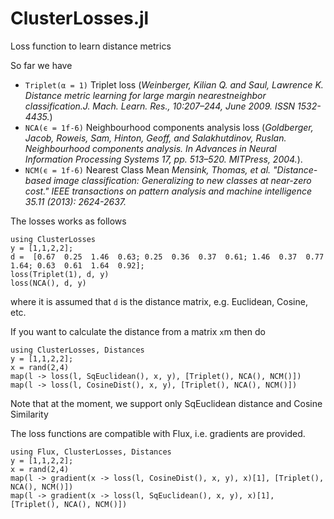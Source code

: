 # ClusterLosses.jl
Loss function to learn distance metrics

So far we have 
  * `Triplet(α = 1)` Triplet loss  (*Weinberger,  Kilian Q. and Saul,  Lawrence K.   Distance metric learning for large margin nearestneighbor classification.J. Mach. Learn. Res., 10:207–244, June 2009. ISSN 1532-4435.*) 
  * `NCA(ϵ = 1f-6)` Neighbourhood components analysis loss  (*Goldberger, Jacob, Roweis, Sam, Hinton, Geoff, and Salakhutdinov, Ruslan.  Neighbourhood components analysis.  In Advances in Neural Information Processing Systems 17, pp. 513–520. MITPress, 2004.*). 
  * `NCM(ϵ = 1f-6)` Nearest Class Mean  *Mensink, Thomas, et al. "Distance-based image classification: Generalizing to new classes at near-zero cost." IEEE transactions on pattern analysis and machine intelligence 35.11 (2013): 2624-2637.*

The losses works as follows
```
using ClusterLosses
y = [1,1,2,2];
d =  [0.67  0.25  1.46  0.63; 0.25  0.36  0.37  0.61; 1.46  0.37  0.77  1.64; 0.63  0.61  1.64  0.92];
loss(Triplet(1), d, y)
loss(NCA(), d, y)
```
where it is assumed that `d` is the distance matrix, e.g. Euclidean, Cosine, etc.

If you want to calculate the distance from a matrix `x`m then do
```
using ClusterLosses, Distances
y = [1,1,2,2];
x = rand(2,4)
map(l -> loss(l, SqEuclidean(), x, y), [Triplet(), NCA(), NCM()])
map(l -> loss(l, CosineDist(), x, y), [Triplet(), NCA(), NCM()])
```
Note that at the moment, we support only SqEuclidean distance and Cosine Similarity


The loss functions are compatible with Flux, i.e. gradients are provided. 
```
using Flux, ClusterLosses, Distances
y = [1,1,2,2];
x = rand(2,4)
map(l -> gradient(x -> loss(l, CosineDist(), x, y), x)[1], [Triplet(), NCA(), NCM()])
map(l -> gradient(x -> loss(l, SqEuclidean(), x, y), x)[1], [Triplet(), NCA(), NCM()])
```
